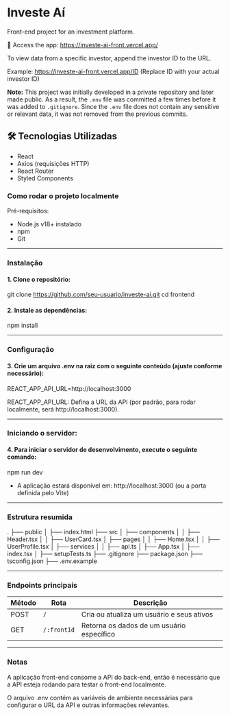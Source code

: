 # Investe Aí

Front-end project for an investment platform. 

🔗 Access the app:
https://investe-ai-front.vercel.app/

To view data from a specific investor, append the investor ID to the URL.

Example:
https://investe-ai-front.vercel.app/ID
(Replace ID with your actual investor ID)

**Note:** This project was initially developed in a private repository and later made public. As a result, the `.env` file was committed a few times before it was added to `.gitignore`. Since the `.env` file does not contain any sensitive or relevant data, it was not removed from the previous commits.


## 🛠️ Tecnologias Utilizadas
- React
- Axios (requisições HTTP)
- React Router
- Styled Components

### Como rodar o projeto localmente

Pré-requisitos:

- Node.js v18+ instalado
- npm
- Git

---

### Instalação

#### 1. Clone o repositório:

git clone https://github.com/seu-usuario/investe-ai.git
cd frontend

#### 2. Instale as dependências:

npm install

---

### Configuração

#### 3. Crie um arquivo .env na raiz com o seguinte conteúdo (ajuste conforme necessário):

REACT_APP_API_URL=http://localhost:3000

REACT_APP_API_URL: Defina a URL da API (por padrão, para rodar localmente, será http://localhost:3000).

---

### Iniciando o servidor:

#### 4. Para iniciar o servidor de desenvolvimento, execute o seguinte comando:

npm run dev

 - A aplicação estará disponível em: http://localhost:3000 (ou a porta definida pelo Vite)

---

### Estrutura resumida
.
├── public
│   ├── index.html
├── src
│   ├── components
│   │   ├── Header.tsx
│   │   ├── UserCard.tsx
│   ├── pages
│   │   ├── Home.tsx
│   │   ├── UserProfile.tsx
│   ├── services
│   │   ├── api.ts
│   ├── App.tsx
│   ├── index.tsx
│   ├── setupTests.ts
├── .gitignore
├── package.json
├── tsconfig.json
├── .env.example

---

### Endpoints principais

| Método | Rota        | Descrição                                 |
| ------ | ----------- | ----------------------------------------- |
| POST   | `/`         | Cria ou atualiza um usuário e seus ativos |
| GET    | `/:frontId` | Retorna os dados de um usuário específico |

---

### Notas
A aplicação front-end consome a API do back-end, então é necessário que a API esteja rodando para testar o front-end localmente.

O arquivo .env contém as variáveis de ambiente necessárias para configurar o URL da API e outras informações relevantes.